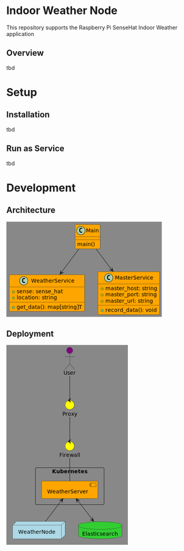 # Indoor Weather Node

This repository supports the Raspberry Pi SenseHat Indoor Weather application

## Overview
tbd

# Setup
## Installation
tbd

## Run as Service
tbd

# Development
## Architecture
![](docs/classes.png)

## Deployment
![](docs/deployment.png)